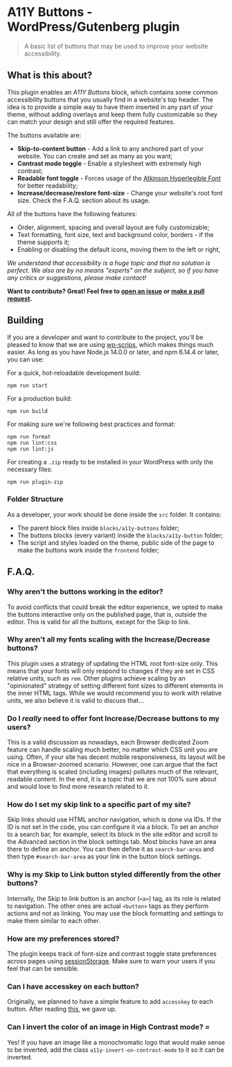# A11Y Buttons - WordPress/Gutenberg plugin

> A basic list of buttons that may be used to improve your website accessibility.

## What is this about?

This plugin enables an _A11Y Buttons_ block, which contains some common accessibility buttons that you usually find in a website's top header. The idea is to provide a simple way to have them inserted in any part of your theme, without adding overlays and keep them fully customizable so they can match your design and still offer the required features.

The buttons available are:

-   **Skip-to-content button** - Add a link to any anchored part of your website. You can create and set as many as you want;
-   **Contrast mode toggle** - Enable a stylesheet with extremely high contrast;
-   **Readable font toggle** - Forces usage of the [Atkinson Hyperlegible Font](https://brailleinstitute.org/freefont "Braille Institute page about the Atkinson font") for better readability;
-   **Increase/decrease/restore font-size** - Change your website's root font size. Check the F.A.Q. section about its usage.

All of the buttons have the following features:

-   Order, alignment, spacing and overall layout are fully customizable;
-   Text formatting, font size, text and background color, borders - if the theme supports it;
-   Enabling or disabling the default icons, moving them to the left or right,

_We understand that accessibility is a huge topic and that no solution is perfect. We also are by no means "experts" on the subject, so if you have any critics or suggestions, please make contact!_

**Want to contribute? Great! Feel free to [open an issue](https://github.com/mateuswetah/A11Y-Buttons/issues/new/choose "The GitHub repository of this plugin.") or [make a pull request](https://github.com/mateuswetah/A11Y-Buttons/pulls "The GitHub repository of this plugin.").**

## Building

If you are a developer and want to contribute to the project, you'll be pleased to know that we are using [wp-scrips](https://developer.wordpress.org/block-editor/reference-guides/packages/packages-scripts/ "@wordpress/scripts documentation"), which makes things much easier. As long as you have Node.js 14.0.0 or later, and npm 6.14.4 or later, you can use:

For a quick, hot-reloadable development build:

```
npm run start
```

For a production build:

```
npm run build
```

For making sure we're following best practices and format:

```
npm run format
npm run lint:css
npm run lint:js
```

For creating a `.zip` ready to be installed in your WordPress with only the necessary files:

```
npm run plugin-zip
```

### Folder Structure

As a developer, your work should be done inside the `src` folder. It contains:

-   The parent block files inside `blocks/a11y-buttons` folder;
-   The buttons blocks (every variant) inside the `blocks/a11y-button` folder;
-   The script and styles loaded on the theme, public side of the page to make the buttons work inside the `frontend` folder;

## F.A.Q.

### Why aren't the buttons working in the editor?

To avoid conflicts that could break the editor experience, we opted to make the buttons interactive only on the published page, that is, outside the editor. This is valid for all the buttons, except for the Skip to link.

### Why aren't all my fonts scaling with the Increase/Decrease buttons?

This plugin uses a strategy of updating the HTML root font-size only. This means that your fonts will only respond to changes if they are set in CSS relative units, such as `rem`. Other plugins achieve scaling by an "opinionated" strategy of setting different font sizes to different elements in the inner HTML tags. While we would recommend you to work with relative units, we also believe it is valid to discuss that...

### Do I _really_ need to offer font Increase/Decrease buttons to my users?

This is a valid discussion as nowadays, each Browser dedicated Zoom feature can handle scaling much better, no matter which CSS unit you are using. Often, if your site has decent mobile responsiveness, its layout will be nice in a Browser-zoomed scenario. However, one can argue that the fact that everything is scaled (including images) pollutes much of the relevant, readable content. In the end, it is a topic that we are not 100% sure about and would love to find more research related to it.

### How do I set my skip link to a specific part of my site?

Skip links should use HTML anchor navigation, which is done via IDs. If the ID is not set in the code, you can configure it via a block. To set an anchor to a search bar, for example, select its block in the site editor and scroll to the Advanced section in the block settings tab. Most blocks have an area there to define an anchor. You can then define it as `search-bar-area` and then type `#search-bar-area` as your link in the button block settings.

### Why is my Skip to Link button styled differently from the other buttons?

Internally, the Skip to link button is an anchor (`<a>`) tag, as its role is related to navigation. The other ones are actual `<button>` tags as they perform actions and not as linking. You may use the block formatting and settings to make them similar to each other.

### How are my preferences stored?

The plugin keeps track of font-size and contrast toggle state preferences across pages using [sessionStorage](https://developer.mozilla.org/pt-BR/docs/Web/API/Window/sessionStorage "MDN documentation for the browser sessionStorage"). Make sure to warn your users if you feel that can be sensible.

### Can I have accesskey on each button?

Originally, we planned to have a simple feature to add `accesskey` to each button. After reading [this](https://webaim.org/techniques/keyboard/accesskey#spec "WebAIM article about accesskey"), we gave up.

### Can I invert the color of an image in High Contrast mode? =

Yes! If you have an image like a monochromatic logo that would make sense to be inverted, add the class `a11y-invert-on-contrast-mode` to it so it can be inverted.
